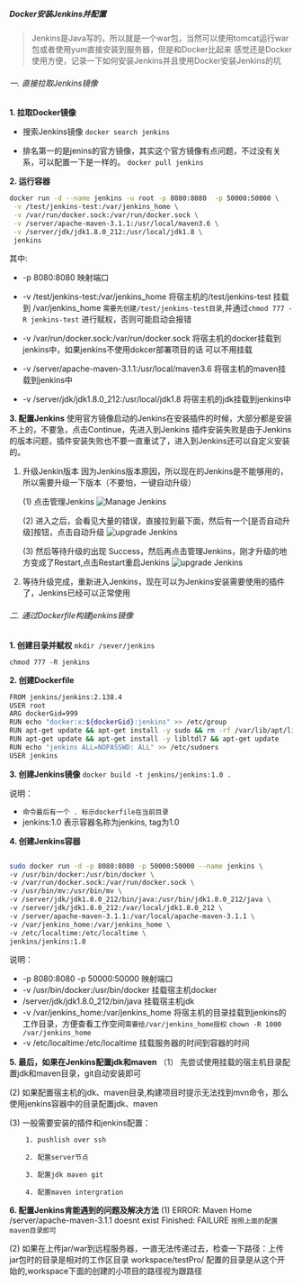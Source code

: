 ##### Docker安装Jenkins并配置

> Jenkins是Java写的，所以就是一个war包，当然可以使用tomcat运行war包或者使用yum直接安装到服务器，但是和Docker比起来
感觉还是Docker使用方便，记录一下如何安装Jenkins并且使用Docker安装Jenkins的坑


###### 一. 直接拉取Jenkins镜像
**1. 拉取Docker镜像**
- 搜索Jenkins镜像
`docker search jenkins`

- 排名第一的是jenins的官方镜像，其实这个官方镜像有点问题，不过没有关系，可以配置一下是一样的。
`docker pull jenkins`

**2. 运行容器**
```bash
docker run -d --name jenkins -u root -p 8080:8080  -p 50000:50000 \
 -v /test/jenkins-test:/var/jenkins_home \
 -v /var/run/docker.sock:/var/run/docker.sock \
 -v /server/apache-maven-3.1.1:/usr/local/maven3.6 \
 -v /server/jdk/jdk1.8.0_212:/usr/local/jdk1.8 \
 jenkins
 ```

 其中:
   * -p 8080:8080 映射端口
   * -v /test/jenkins-test:/var/jenkins_home 将宿主机的/test/jenkins-test 挂载到 /var/jenkins_home
   `需要先创建/test/jenkins-test目录`,并通过`chmod 777 -R jenkins-test` 进行赋权，否则可能启动会报错

   * -v /var/run/docker.sock:/var/run/docker.sock 将宿主机的docker挂载到jenkins中，如果jenkins不使用dokcer部署项目的话
   可以不用挂载
   * -v /server/apache-maven-3.1.1:/usr/local/maven3.6 将宿主机的maven挂载到jenkins中
   * -v /server/jdk/jdk1.8.0_212:/usr/local/jdk1.8 将宿主机的jdk挂载到jenkins中

**3. 配置Jenkins**
 使用官方镜像启动的Jenkins在安装插件的时候，大部分都是安装不上的，不要急，点击Continue，先进入到Jenkins
 插件安装失败是由于Jenkins的版本问题，插件安装失败也不要一直重试了，进入到Jenkins还可以自定义安装的。

 1. 升级Jenkin版本
    因为Jenkins版本原因，所以现在的Jenkins是不能够用的，所以需要升级一下版本（不要怕，一键自动升级）

	(1) 点击管理Jenkins
	![Manage Jenkins](./md_images/install_jenkins_3.jpg)

	(2) 进入之后，会看见大量的错误，直接拉到最下面，然后有一个[是否自动升级]按钮，点击自动升级
	 ![upgrade Jenkins](./md_images/install_jenkins.jpg)

	(3) 然后等待升级的出现 Success，然后再点击管理Jenkins，刚才升级的地方变成了Restart,点击Restart重启Jenkins
	![upgrade Jenkins](./md_images/install_jenkins_2.jpg)

 2. 等待升级完成，重新进入Jenkins，现在可以为Jenkins安装需要使用的插件了，Jenkins已经可以正常使用


###### 二. 通过Dockerfile构建jenkins镜像

**1. 创建目录并赋权**
`mkdir /sever/jenkins`

`chmod 777 -R jenkins`

**2. 创建Dockerfile**

```bash
FROM jenkins/jenkins:2.138.4
USER root
ARG dockerGid=999
RUN echo "docker:x:${dockerGid}:jenkins" >> /etc/group
RUN apt-get update && apt-get install -y sudo && rm -rf /var/lib/apt/lists/*
RUN apt-get update && apt-get install -y libltdl7 && apt-get update
RUN echo "jenkins ALL=NOPASSWD: ALL" >> /etc/sudoers
USER jenkins

```

**3. 创建Jenkins镜像**
`docker build -t jenkins/jenkins:1.0 .`

说明：
  - `命令最后有一个 . 标示dockerfile在当前目录`
  - jenkins:1.0 表示容器名称为jenkins, tag为1.0

**4. 创建Jenkins容器**
```bash

sudo docker run -d -p 8080:8080 -p 50000:50000 --name jenkins \
-v /usr/bin/docker:/usr/bin/docker \
-v /var/run/docker.sock:/var/run/docker.sock \
-v /usr/bin/mv:/usr/bin/mv \
-v /server/jdk/jdk1.8.0_212/bin/java:/usr/bin/jdk1.8.0_212/java \
-v /server/jdk/jdk1.8.0_212:/var/local/jdk1.8.0_212 \
-v /server/apache-maven-3.1.1:/var/local/apache-maven-3.1.1 \
-v /var/jenkins_home:/var/jenkins_home \
-v /etc/localtime:/etc/localtime \
jenkins/jenkins:1.0

```

说明：
  - -p 8080:8080 -p 50000:50000 映射端口
  - -v /usr/bin/docker:/usr/bin/docker 挂载宿主机docker
  - /server/jdk/jdk1.8.0_212/bin/java 挂载宿主机jdk
  - -v /var/jenkins_home:/var/jenkins_home 将宿主机的目录挂载到jenkins的工作目录，方便查看工作空间`需要给/var/jenkins_home授权` `chown -R 1000 /var/jenkins_home`
  - -v /etc/localtime:/etc/localtime 挂载服务器的时间到容器的时间


**5. 最后，如果在Jenkins配置jdk和maven**
 （1） 先尝试使用挂载的宿主机目录配置jdk和maven目录，git自动安装即可

  (2) 如果配置宿主机的jdk、maven目录,构建项目时提示无法找到mvn命令，那么使用jenkins容器中的目录配置jdk、maven

  (3) 一般需要安装的插件和jenkins配置：

		1. pushlish over ssh

		2. 配置server节点

		3. 配置jdk maven git

		4. 配置maven intergration




**6. 配置Jenkins肯能遇到的问题及解决方法**
(1) ERROR: Maven Home /server/apache-maven-3.1.1 doesnt exist
	Finished: FAILURE
	`按照上面的配置maven目录即可`
   

(2) 如果在上传jar/war到远程服务器，一直无法传递过去，检查一下路径：上传jar包时的目录是相对的工作区目录
	workspace/testPro/
	配置的目录是从这个开始的,workspace下面的创建的小项目的路径视为跟路径















